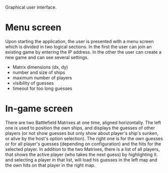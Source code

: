 Graphical user interface.

# Menu screen #
Upon starting the application, the user is presented with a menu screen which is divided in two logical sections.
In the first the user can join an existing game by entering the IP address.
In the other the user can create a new game and can see several settings.
  * Matrix dimensions (dx, dy)
  * number and size of ships
  * maximum number of players
  * visibility of guesses
  * timeout for too long guesses

# In-game screen #

There are two Battlefield Matrixes at one time, aligned horizontally.
The left one is used to position the own ships, and displays the guesses of other players (or not show guesses but only show about player's ship's sunken, or alive by the host's option selection).
The right one is for the own guesses or for all player's guesses (depending on configuration) and the hits for the selected player.
In addition to the two Matrixes, there is a list of all players, that shows the active player (who takes the next guess) by highlighting it. and selecting a player in that list, will load his guesses in the left map and the own hits on that player in the right map.